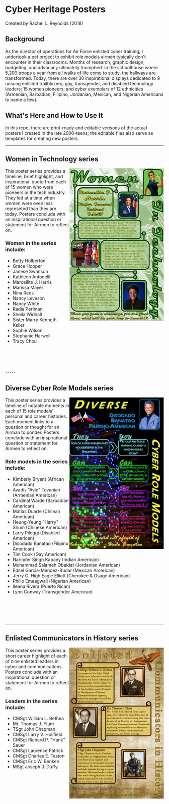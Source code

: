 # Cyber Heritage Posters

Created by Rachel L. Reynolds (2018)

## Background
As the director of operations for Air Force enlisted cyber training, I undertook a pet project to exhibit role models airmen typically don't encounter in their classrooms.  Months of research, graphic design, budgeting, and advocacy ultimately triumphed.  In the schoolhouse where 5,200 troops a year from all walks of life come to study, the hallways are transformed.  Today, there are over 30 inspirational displays dedicated to 9 unsung enlisted trailblazers; gay, transgender, and disabled technology leaders; 15 women pioneers; and cyber exemplars of 12 ethnicities (Armenian, Barbadian, Filipino, Jordanian, Mexican, and Nigerian Americans to name a few).  

## What's Here and How to Use It
In this repo, there are print-ready and editable verisons of the actual posters I created in the late 2000-teens; the editable files also serve as templates for creating new posters.


-----

## Women in Technology series
<img src="readme-images\women-in-technology-sample.png" width="300px" style='float: right;'>

This poster series provides a timeline, brief highlight, and inspirational quote from each of 15 women who were pioneers in the tech industry.  They led at a time when women were even less represeted than they are today.  Posters conclude with an inspirational question or statement for Airmen to reflect on.

### Women in the series include:
* Betty Holberton
* Grace Hopper
* Janese Swanson
* Kathleen Antonelli
* Marcellite J. Harris
* Marissa Mayer
* Nina Rees
* Nancy Leveson
* Nancy White
* Radia Perlman
* Sheila Widnall
* Sister Marry Kenneth Keller
* Sophie Wilson
* Stephanie Harwell
* Tracy Chou
<br>
<br>
<br>
<br>
-----

## Diverse Cyber Role Models series
<img src="readme-images\diverse-cyber-role-models-sample.png" width="300px" style='float: right;'>

This poster series provides a timeline of notable moments in each of 15 role models' personal and career histories.  Each moment links to a question or thought for an Airman to ponder.  Posters conclude with an inspirational question or statement for Airmen to reflect on.


### Role models in the series include:
* Kimberly Bryant (African American)
* Avadis "Avie" Tevanian (Armenian American)
* Cardinal Warde (Barbadian American)
* Matías Duarte (Chilean American)
* Heung-Yeung "Harry" Shum (Chinese American)
* Larry Pileggi (Disabled American)
* Disodado Banatao (Filipino American)
* Tim Cook (Gay American)
* Narinder Singh Kapany (Indian American)
* Mohammad Salameh Obaidat (Jordanian American)
* Edsel Garcia-Mendez-Budar (Mexican American)
* Jerry C. High Eagle Elliott (Cherokee & Osage American)
* Philip Emeagwali (Nigerian American)
* Ileana Rivera (Puerto Rican)
* Lynn Conway (Transgender American)
<br>
<br>
<br>
<br>

-----

## Enlisted Communicators in History series
<img src="readme-images\enlisted-communicators-in-history-sample.png" width="300px" style='float: right;'>

This poster series provides a short career highlight of each of nine enlisted leaders in cyber and communications.  Posters conclude with an inspirational question or statement for Airmen to reflect on.


### Leaders in the series include:
* CMSgt William L. Bethea
* Mr. Thomas J. Yium
* TSgt John Chapman
* CMSgt Larry V. Holifield
* CMSgt Richard P. "Hank" Sauer
* CMSgt Laurence Patrick
* CMSgt Charles E. Teston
* CMSgt Eric W. Benken
* MSgt Joseph J. Duffy
